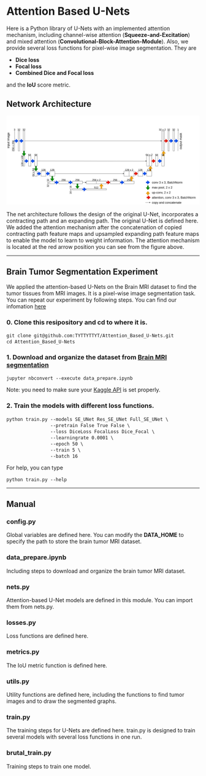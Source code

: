 # Attention Based U-Nets

Here is a Python library of U-Nets with an implemented attention mechanism, including channel-wise attention (**Squeeze-and-Excitation**) and mixed attention (**Convolutional-Block-Attention-Module**). Also, we provide several loss functions for pixel-wise image segmentation. They are

* **Dice loss**
* **Focal loss**
* **Combined Dice and Focal loss**

and the **IoU** score metric.

## Network Architecture
![Net structure](Images/SE_UNet.png)

The net architecture follows the design of the original U-Net, incorporates a contracting path and an expanding path. The original U-Net is defined here. We added the attention mechanism after the concatenation of copied contracting path feature maps and upsampled expanding path feature maps to enable the model to learn to weight information. The attention mechanism is located at the red arrow position you can see from the figure above.

---
## Brain Tumor Segmentation Experiment

We applied the attention-based U-Nets on the Brain MRI dataset to find the tumor tissues from MRI images. It is a pixel-wise image segmentation task. You can repeat our experiment by following steps. You can find our infomation [here](https://github.com/GrayardET/ML-Projects-with-Mark-Vogelsberger)

### 0. Clone this resipository and cd to where it is.

``` shell scripts
git clone git@github.com:TYTTYTTYT/Attention_Based_U-Nets.git
cd Attention_Based_U-Nets
```

### 1. Download and organize the dataset from [Brain MRI segmentation](https://www.kaggle.com/mateuszbuda/lgg-mri-segmentation)

``` shell scripts
jupyter nbconvert --execute data_prepare.ipynb
```
Note: you need to make sure your [Kaggle API](https://github.com/Kaggle/kaggle-api) is set properly.

### 2. Train the models with different loss functions.

``` shell scripts
python train.py --models SE_UNet Res_SE_UNet Full_SE_UNet \
                --pretrain False True False \
                --loss DiceLoss FocalLoss Dice_Focal \
                --learningrate 0.0001 \
                --epoch 50 \
                --train 5 \
                --batch 16
```

For help, you can type

``` shell scripts
python train.py --help
```

---
## Manual
### config.py
Global variables are defined here. You can modify the **DATA_HOME** to specify the path to store the brain tumor MRI dataset.

### data_prepare.ipynb
Including steps to download and organize the brain tumor MRI dataset.

### nets.py
Attention-based U-Net models are defined in this module. You can import them from nets.py.

### losses.py
Loss functions are defined here.

### metrics.py
The IoU metric function is defined here.

### utils.py
Utility functions are defined here, including the functions to find tumor images and to draw the segmented graphs.

### train.py
The training steps for U-Nets are defined here. train.py is designed to train several models with several loss functions in one run.

### brutal_train.py
Training steps to train one model.